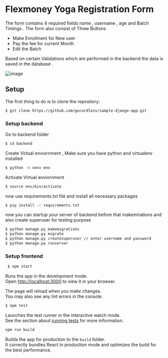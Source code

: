# Flexmoney Yoga Registration Form

The form contains 4 required fields name , username , age and Batch Timings . The form also consist of Three Buttons
 
 - Make Enrollment for New user
 - Pay the fee for current Month
 - Edit the Batch
 
 Based on certain Validations which are performed in the backend the data is saved in the database . 
 
 ![image](https://user-images.githubusercontent.com/58383389/207111904-ed8277c1-5159-4b46-abed-5b55c8b7ff1b.png)

## Setup

The first thing to do is to clone the repository:

```sh
$ git clone https://github.com/gocardless/sample-django-app.git
```

### Setup backend

Go to backend folder

```sh
$ cd backend
```

Create Virtual enviornment , Make sure you have python and virtualenv installed 
```sh
$ python -m venv env
```
Activate Virtual enviornment

```sh
$ source env/bin/activate
```
now use requirements.txt file and install all necessary packages
```sh
$ pip install -r requirements.txt
```
now you can startup your server of backend before that makemirations and also create superuser for testing purpose

```sh
$ python manage.py makemigrations
$ python manage.py migrate
$ python manage.py createsuperuser // enter username and password
$ python manage.py runserver
```


### Setup frontend

```sh
 $ npm start
```

Runs the app in the development mode.\
Open [http://localhost:3000](http://localhost:3000) to view it in your browser.

The page will reload when you make changes.\
You may also see any lint errors in the console.

```sh
$ npm test
```

Launches the test runner in the interactive watch mode.\
See the section about [running tests](https://facebook.github.io/create-react-app/docs/running-tests) for more information.

```sh
npm run build
```

Builds the app for production to the `build` folder.\
It correctly bundles React in production mode and optimizes the build for the best performance.





